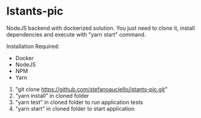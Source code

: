 # Istants-pic

NodeJS backend with dockerized solution.
You just need to clone it, install dependencies and execute with "yarn start" command.

Installation Required:
- Docker
- NodeJS
- NPM
- Yarn

1) "git clone https://github.com/stefanoauciello/istants-pic.git"
2) "yarn install" in cloned folder
3) "yarn test" in cloned folder to run application tests
4) "yarn start" in cloned folder to start application